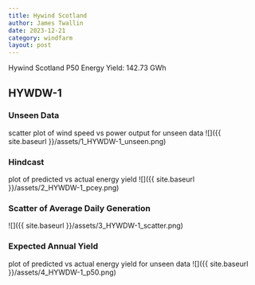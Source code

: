 ```yaml
---
title: Hywind Scotland
author: James Twallin
date: 2023-12-21
category: windfarm
layout: post
---
```

Hywind Scotland P50 Energy Yield: 142.73 GWh

HYWDW-1
-------------
### Unseen Data 
scatter plot of wind speed vs power output for unseen data
![]({{ site.baseurl }}/assets/1_HYWDW-1_unseen.png)
### Hindcast 
plot of predicted vs actual energy yield
![]({{ site.baseurl }}/assets/2_HYWDW-1_pcey.png)
### Scatter of Average Daily Generation 

![]({{ site.baseurl }}/assets/3_HYWDW-1_scatter.png)
### Expected Annual Yield 
plot of predicted vs actual energy yield for unseen data
![]({{ site.baseurl }}/assets/4_HYWDW-1_p50.png)

